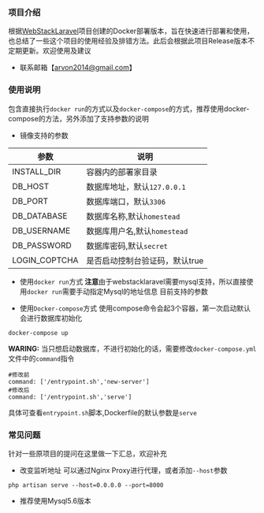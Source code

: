 ### 项目介绍

根据[WebStackLaravel](https://github.com/hui-ho/WebStack-Laravel)项目创建的Docker部署版本，旨在快速进行部署和使用，也总结了一些这个项目的使用经验及排错方法。此后会根据此项目Release版本不定期更新。欢迎使用及建议

- 联系邮箱【arvon2014@gmail.com】

### 使用说明

包含直接执行`docker run`的方式以及`docker-compose`的方式，推荐使用docker-compose的方法，另外添加了支持参数的说明

- 镜像支持的参数

|参数|说明|
|---|---|
|INSTALL_DIR|容器内的部署家目录|
|DB_HOST|数据库地址，默认`127.0.0.1`|
|DB_PORT|数据库端口，默认`3306`|
|DB_DATABASE|数据库名称,默认`homestead`|
|DB_USERNAME|数据库用户名,默认`homestead`|
|DB_PASSWORD|数据库密码,默认`secret`|
|LOGIN_COPTCHA|是否启动控制台验证码，默认true|


- 使用`docker run`方式
**注意**由于webstacklaravel需要mysql支持，所以直接使用`docker run`需要手动指定Mysql的地址信息
目前支持的参数

- 使用`Docker-compose`方式
使用compose命令会起3个容器，第一次启动默认会进行数据库初始化
```
docker-compose up
```
**WARING:**
当只想启动数据库，不进行初始化的话，需要修改`docker-compose.yml`文件中的`command`指令
```
#修改前
command: ['/entrypoint.sh','new-server']
#修改后
command: ['/entrypoint.sh','serve']
```
具体可查看`entrypoint.sh`脚本,Dockerfile的默认参数是`serve`



### 常见问题

针对一些原项目的提问在这里做一下汇总，欢迎补充

- 改变监听地址
可以通过Nginx Proxy进行代理，或者添加`--host`参数
```
php artisan serve --host=0.0.0.0 --port=8000
```

- 推荐使用Mysql5.6版本


